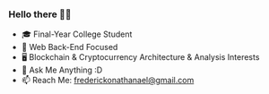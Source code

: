 ### Hello there 👋😃

* 🎓 Final-Year College Student
* 🔭 Web Back-End Focused
* 🖥 Blockchain & Cryptocurrency Architecture & Analysis Interests
* 💬 Ask Me Anything :D
* 📫 Reach Me: frederickonathanael@gmail.com
